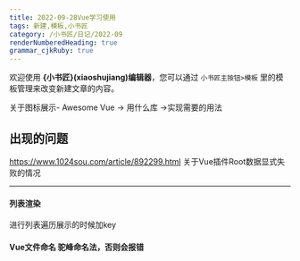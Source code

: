 ```yaml
---
title: 2022-09-28Vue学习使用
tags: 新建,模板,小书匠
category: /小书匠/日记/2022-09
renderNumberedHeading: true
grammar_cjkRuby: true
---
```



欢迎使用 **{小书匠}(xiaoshujiang)编辑器**，您可以通过 `小书匠主按钮>模板` 里的模板管理来改变新建文章的内容。


关于图标展示- Awesome Vue -> 用什么库 ->实现需要的用法


## 出现的问题
https://www.1024sou.com/article/892299.html
关于Vue插件Root数据显式失败的情况

-------
#### 列表渲染
进行列表遍历展示的时候加key

#### Vue文件命名 驼峰命名法，否则会报错
